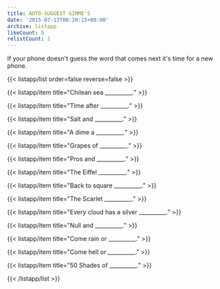 ```yaml
---
title: AUTO-SUGGEST GIMME'S
date: '2015-07-13T00:20:15+00:00'
archive: listapp
likeCount: 5
relistCount: 1
---
```


If your phone doesn't guess the word that comes next it's time for a new phone.

<!--more-->

{{< listapp/list order=false reverse=false >}}

   {{< listapp/item title="Chilean sea __________." >}}

   {{< listapp/item title="Time after __________." >}}

   {{< listapp/item title="Salt and  __________." >}}

   {{< listapp/item title="A dime a  __________." >}}

   {{< listapp/item title="Grapes of  __________." >}}

   {{< listapp/item title="Pros and  __________." >}}

   {{< listapp/item title="The Eiffel  __________." >}}

   {{< listapp/item title="Back to square  __________." >}}

   {{< listapp/item title="The Scarlet  __________." >}}

   {{< listapp/item title="Every cloud has a silver  __________." >}}

   {{< listapp/item title="Null and  __________." >}}

   {{< listapp/item title="Come rain or  __________." >}}

   {{< listapp/item title="Come hell or  __________." >}}

   {{< listapp/item title="50 Shades of  __________." >}}

{{< /listapp/list >}}
